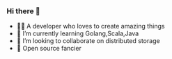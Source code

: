 ### Hi there 👋

<!--
**aierui/aierui** is a ✨ _special_ ✨ repository because its `README.md` (this file) appears on your GitHub profile.

Here are some ideas to get you started:

- 🔭 I’m currently working on ...
- 🌱 I’m currently learning ...
- 👯 I’m looking to collaborate on ...
- 🤔 I’m looking for help with ...
- 💬 Ask me about ...
- 📫 How to reach me: ...
- 😄 Pronouns: ...
- ⚡ Fun fact: ...
-->

- 👨‍💻  A developer who loves to create amazing things
- 🌱  I’m currently learning Golang,Scala,Java
- 👯  I’m looking to collaborate on distributed storage
- 🔭  Open source fancier
